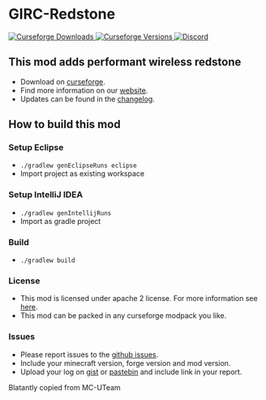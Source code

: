 # GIRC-Redstone

[
![Curseforge Downloads](https://cf.way2muchnoise.eu/gir-signal-mod.svg)
![Curseforge Versions](http://cf.way2muchnoise.eu/versions/gir-signal-mod.svg)
](https://www.curseforge.com/minecraft/mc-mods/gir-signal-mod)
[
![Discord](https://img.shields.io/discord/690967067855421470)
](https://discord.gg/UdxeFgG)

## This mod adds performant wireless redstone

- Download on [curseforge](https://www.curseforge.com/minecraft/mc-mods/gir-signal-mod).  
- Find more information on our [website](https://girc.eu/wordpress/).
- Updates can be found in the [changelog](changelog.txt).

## How to build this mod

### Setup Eclipse

- ``./gradlew genEclipseRuns eclipse``
- Import project as existing workspace

### Setup IntelliJ IDEA

- ``./gradlew genIntellijRuns``
- Import as gradle project

### Build

- ``./gradlew build``

### License

- This mod is licensed under apache 2 license. For more information see [here](LICENSE).  
- This mod can be packed in any curseforge modpack you like.

### Issues

- Please report issues to the [github issues](../../issues).
- Include your minecraft version, forge version and mod version.
- Upload your log on [gist](https://gist.github.com) or [pastebin](https://pastebin.com) and include link in your report.

Blatantly copied from MC-UTeam
